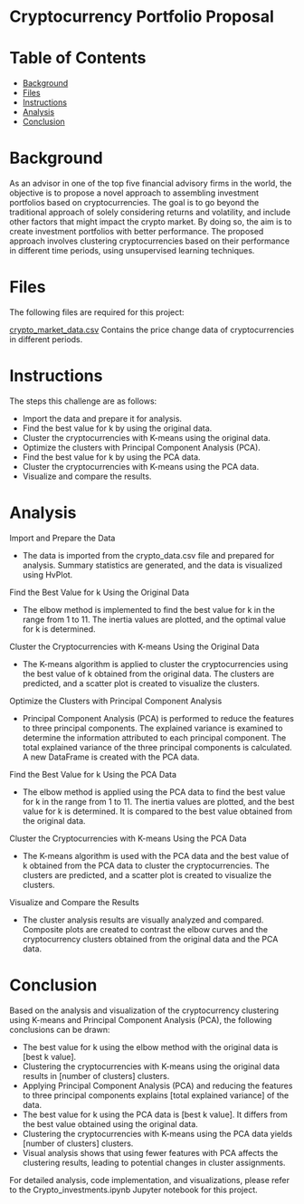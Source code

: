 # Cryptocurrency Portfolio Proposal 

# Table of Contents
* [Background](#Background)
* [Files](#Files)
* [Instructions](#Instructions)
* [Analysis](#Analysis)
* [Conclusion](#Conclusion)


# Background
As an advisor in one of the top five financial advisory firms in the world, the objective is to propose a novel approach to assembling investment portfolios based on cryptocurrencies. The goal is to go beyond the traditional approach of solely considering returns and volatility, and include other factors that might impact the crypto market. By doing so, the aim is to create investment portfolios with better performance. The proposed approach involves clustering cryptocurrencies based on their performance in different time periods, using unsupervised learning techniques.

# Files
The following files are required for this project:

[crypto_market_data.csv](crypto_market_data.csv) Contains the price change data of cryptocurrencies in different periods.

# Instructions
The steps this challenge are as follows:

* Import the data and prepare it for analysis.
* Find the best value for k by using the original data.
* Cluster the cryptocurrencies with K-means using the original data.
* Optimize the clusters with Principal Component Analysis (PCA).
* Find the best value for k by using the PCA data.
* Cluster the cryptocurrencies with K-means using the PCA data.
* Visualize and compare the results.

# Analysis
Import and Prepare the Data
* The data is imported from the crypto_data.csv file and prepared for analysis. Summary statistics are generated, and the data is visualized using HvPlot.

Find the Best Value for k Using the Original Data
* The elbow method is implemented to find the best value for k in the range from 1 to 11. The inertia values are plotted, and the optimal value for k is determined.

Cluster the Cryptocurrencies with K-means Using the Original Data
* The K-means algorithm is applied to cluster the cryptocurrencies using the best value of k obtained from the original data. The clusters are predicted, and a scatter plot is created to visualize the clusters.

Optimize the Clusters with Principal Component Analysis
* Principal Component Analysis (PCA) is performed to reduce the features to three principal components. The explained variance is examined to determine the information attributed to each principal component. The total explained variance of the three principal components is calculated. A new DataFrame is created with the PCA data.

Find the Best Value for k Using the PCA Data
* The elbow method is applied using the PCA data to find the best value for k in the range from 1 to 11. The inertia values are plotted, and the best value for k is determined. It is compared to the best value obtained from the original data.

Cluster the Cryptocurrencies with K-means Using the PCA Data
* The K-means algorithm is used with the PCA data and the best value of k obtained from the PCA data to cluster the cryptocurrencies. The clusters are predicted, and a scatter plot is created to visualize the clusters.

Visualize and Compare the Results
* The cluster analysis results are visually analyzed and compared. Composite plots are created to contrast the elbow curves and the cryptocurrency clusters obtained from the original data and the PCA data.

# Conclusion
Based on the analysis and visualization of the cryptocurrency clustering using K-means and Principal Component Analysis (PCA), the following conclusions can be drawn:

* The best value for k using the elbow method with the original data is [best k value].
* Clustering the cryptocurrencies with K-means using the original data results in [number of clusters] clusters.
* Applying Principal Component Analysis (PCA) and reducing the features to three principal components explains [total explained variance] of the data.
* The best value for k using the PCA data is [best k value]. It differs from the best value obtained using the original data.
* Clustering the cryptocurrencies with K-means using the PCA data yields [number of clusters] clusters.
* Visual analysis shows that using fewer features with PCA affects the clustering results, leading to potential changes in cluster assignments.

For detailed analysis, code implementation, and visualizations, please refer to the Crypto_investments.ipynb Jupyter notebook for this project.

